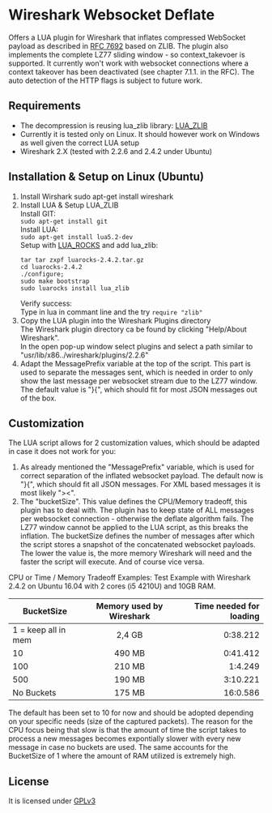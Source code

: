 # Wireshark Websocket Deflate
Offers a LUA plugin for Wireshark that inflates compressed WebSocket payload as described in [RFC 7692](https://tools.ietf.org/html/rfc7692) based on ZLIB.
The plugin also implements the complete LZ77 sliding window - so context_takevoer is supported.
It currently won't work with websocket connections where a context takeover has been deactivated (see chapter 7.1.1. in the RFC).
The auto detection of the HTTP flags is subject to future work.

## Requirements
* The decompression is reusing lua_zlib library: [LUA_ZLIB](https://github.com/brimworks/lua-zlib)
* Currently it is tested only on Linux. It should however work on Windows as well given the correct LUA setup
* Wireshark 2.X (tested with 2.2.6 and 2.4.2 under Ubuntu)

## Installation & Setup on Linux (Ubuntu)
1. Install Wirshark
    sudo apt-get install wireshark
1. Install LUA & Setup LUA_ZLIB  
  Install GIT:  
    ```sudo apt-get install git```  
   Install LUA:  
    ```sudo apt-get install lua5.2-dev```  
   Setup with [LUA_ROCKS](https://luarocks.org/) and add lua_zlib:  
    ```wget https://luarocks.org/releases/luarocks-2.4.2.tar.gz
    tar tar zxpf luarocks-2.4.2.tar.gz
    cd luarocks-2.4.2
    ./configure; 
    sudo make bootstrap
    sudo luarocks install lua_zlib
    ```  
   Verify success:  
   Type in lua in commant line and the try 
    ```require "zlib"```
1. Copy the LUA plugin into the Wireshark Plugins directory  
   The Wireshark plugin directory ca be found by clicking "Help/About Wireshark".  
   In the open pop-up window select plugins and select a path similar to "usr/lib/x86../wireshark/plugins/2.2.6"  
1. Adapt the MessagePrefix variable at the top of the script.
   This part is used to separate the messages sent, which is needed in order to only show the last message per websocket stream due to the LZ77 window.
   The default value is "}{", which should fit for most JSON messages out of the box.
 
 ## Customization
 The LUA script allows for 2 customization values, which should be adapted in case it does not work for you:
 1. As already mentioned the "MessagePrefix" variable, which is used for correct separation of the inflated websocket payload.
The default now is "}{", which should fit all JSON messages. For XML based messages it is most likely "><".
1. The "bucketSize". This value defines the CPU/Memory tradeoff, this plugin has to deal with. 
The plugin has to keep state of ALL messages per websocket connection - otherwise the deflate algorithm fails. 
The LZ77 window cannot be applied to the LUA script, as this breaks the inflation.
The bucketSize defines the number of messages after which the script stores a snapshot of the concatenated websocket payloads.
The lower the value is, the more memory Wireshark will need and the faster the script will execute. And of course vice versa.

CPU or Time / Memory Tradeoff Examples:
Test Example with Wireshark 2.4.2 on Ubuntu 16.04 with 2 cores (i5 4210U) and 10GB RAM.

| BucketSize                | Memory used by Wireshark  | Time needed for loading   |
| ------------------------- |:-------------------------:| -------------------------:|
| 1 = keep all in mem       | 2,4 GB                    | 0:38.212                  |
| 10                        | 490 MB                    | 0:41.412                  |
| 100                       | 210 MB                    | 1:4.249                   |
| 500                       | 190 MB                    | 3:10.221                  |
| No Buckets                | 175 MB                    | 16:0.586                  |

The default has been set to 10 for now and should be adopted depending on your specific needs (size of the captured packets).
The reason for the CPU focus being that slow is that the amount of time the script takes to process a new messages becomes expontially slower with every new message in case no buckets are used.
The same accounts for the BucketSize of 1 where the amount of RAM utilized is extremely high.

 ## License
 It is licensed under [GPLv3](https://www.gnu.org/licenses/gpl-3.0.de.html) 
